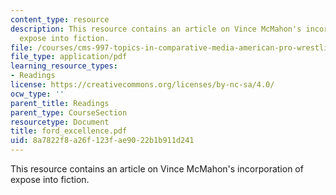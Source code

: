 ```yaml
---
content_type: resource
description: This resource contains an article on Vince McMahon's incorporation of
  expose into fiction.
file: /courses/cms-997-topics-in-comparative-media-american-pro-wrestling-spring-2007/8a7822f8a26f123fae9022b1b911d241_ford_excellence.pdf
file_type: application/pdf
learning_resource_types:
- Readings
license: https://creativecommons.org/licenses/by-nc-sa/4.0/
ocw_type: ''
parent_title: Readings
parent_type: CourseSection
resourcetype: Document
title: ford_excellence.pdf
uid: 8a7822f8-a26f-123f-ae90-22b1b911d241
---
```

This resource contains an article on Vince McMahon's incorporation of expose into fiction.